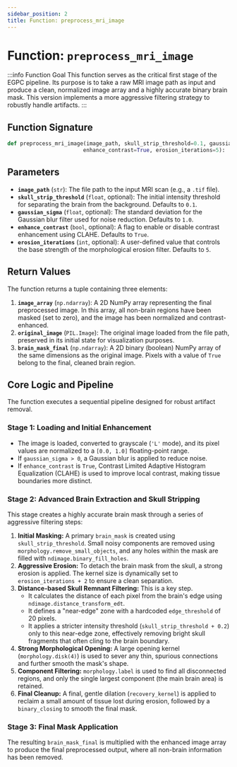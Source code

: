 ```yaml
---
sidebar_position: 2
title: Function: preprocess_mri_image
---
```


# Function: `preprocess_mri_image`

:::info Function Goal
This function serves as the critical first stage of the EGPC pipeline. Its purpose is to take a raw MRI image path as input and produce a clean, normalized image array and a highly accurate binary brain mask. This version implements a more aggressive filtering strategy to robustly handle artifacts.
:::

## Function Signature

```python
def preprocess_mri_image(image_path, skull_strip_threshold=0.1, gaussian_sigma=1.0,
                        enhance_contrast=True, erosion_iterations=5):
```

## Parameters

- **`image_path`** (`str`): The file path to the input MRI scan (e.g., a `.tif` file).
- **`skull_strip_threshold`** (`float`, optional): The initial intensity threshold for separating the brain from the background. Defaults to `0.1`.
- **`gaussian_sigma`** (`float`, optional): The standard deviation for the Gaussian blur filter used for noise reduction. Defaults to `1.0`.
- **`enhance_contrast`** (`bool`, optional): A flag to enable or disable contrast enhancement using CLAHE. Defaults to `True`.
- **`erosion_iterations`** (`int`, optional): A user-defined value that controls the base strength of the morphological erosion filter. Defaults to `5`.

## Return Values

The function returns a tuple containing three elements:

1.  **`image_array`** (`np.ndarray`): A 2D NumPy array representing the final preprocessed image. In this array, all non-brain regions have been masked (set to zero), and the image has been normalized and contrast-enhanced.
2.  **`original_image`** (`PIL.Image`): The original image loaded from the file path, preserved in its initial state for visualization purposes.
3.  **`brain_mask_final`** (`np.ndarray`): A 2D binary (boolean) NumPy array of the same dimensions as the original image. Pixels with a value of `True` belong to the final, cleaned brain region.

## Core Logic and Pipeline

The function executes a sequential pipeline designed for robust artifact removal.

### Stage 1: Loading and Initial Enhancement

- The image is loaded, converted to grayscale (`'L'` mode), and its pixel values are normalized to a `[0.0, 1.0]` floating-point range.
- If `gaussian_sigma > 0`, a Gaussian blur is applied to reduce noise.
- If `enhance_contrast` is `True`, Contrast Limited Adaptive Histogram Equalization (CLAHE) is used to improve local contrast, making tissue boundaries more distinct.

### Stage 2: Advanced Brain Extraction and Skull Stripping

This stage creates a highly accurate brain mask through a series of aggressive filtering steps:

1.  **Initial Masking:** A primary `brain_mask` is created using `skull_strip_threshold`. Small noisy components are removed using `morphology.remove_small_objects`, and any holes within the mask are filled with `ndimage.binary_fill_holes`.
2.  **Aggressive Erosion:** To detach the brain mask from the skull, a strong erosion is applied. The kernel size is dynamically set to `erosion_iterations + 2` to ensure a clean separation.
3.  **Distance-based Skull Remnant Filtering:** This is a key step.
    - It calculates the distance of each pixel from the brain's edge using `ndimage.distance_transform_edt`.
    - It defines a "near-edge" zone with a hardcoded `edge_threshold` of 20 pixels.
    - It applies a stricter intensity threshold (`skull_strip_threshold + 0.2`) only to this near-edge zone, effectively removing bright skull fragments that often cling to the brain boundary.
4.  **Strong Morphological Opening:** A large opening kernel (`morphology.disk(4)`) is used to sever any thin, spurious connections and further smooth the mask's shape.
5.  **Component Filtering:** `morphology.label` is used to find all disconnected regions, and only the single largest component (the main brain area) is retained.
6.  **Final Cleanup:** A final, gentle dilation (`recovery_kernel`) is applied to reclaim a small amount of tissue lost during erosion, followed by a `binary_closing` to smooth the final mask.

### Stage 3: Final Mask Application

The resulting `brain_mask_final` is multiplied with the enhanced image array to produce the final preprocessed output, where all non-brain information has been removed.
